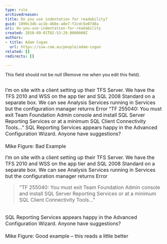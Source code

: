 ```yaml
---
type: rule
archivedreason: 
title: Do you use indentation for readability?
guid: 1899c3db-ac1b-468e-a8e7-f2cdc5e0748a
uri: do-you-use-indentation-for-readability
created: 2010-09-01T02:53:29.0000000Z
authors:
- title: Adam Cogan
  url: https://ssw.com.au/people/adam-cogan
related: []
redirects: []

---
```



This field should not be null (Remove me when you edit this field).
<br><excerpt class='endintro'></excerpt><br>

  <font class="ms-rteCustom-GreyBox" size="+0">I’m on site with a client setting up their TFS Server. We have the TFS 2010 and WSS on the app tier and SQL 2008 Standard on a separate box. We can see Analysis Services running in Services but the configuration manager returns Error “TF 255040&#58; You must exit Team Foundation Admin console and install SQL Server Reporting Services or at a minimum SQL Client Connectivity Tools…” SQL Reporting Services appears happy in the Advanced Configuration Wizard. Anyone have suggestions? <br>
<br>
Mike </font>
  <font class="ms-rteCustom-FigureBad" size="+0">Figure&#58; Bad Example</font> <br>
<font class="ms-rteCustom-GreyBox" size="+0">
<p>I’m on site with a client setting up their TFS Server. We have the TFS 2010 and WSS on the app tier and SQL 2008 Standard on a separate box. We can see Analysis Services running in Services but the configuration manager returns Error&#160;</p>
<blockquote style="margin-right&#58;0px;" dir="ltr">&quot;TF 255040&#58; You must exit Team Foundation Admin console and install SQL Server Reporting Services or at a minimum SQL Client Connectivity Tools…”</blockquote><br>
SQL Reporting Services appears happy in the Advanced Configuration Wizard. Anyone have suggestions?<br>
<br>
Mike </font><font class="ms-rteCustom-FigureGood" size="+0">Figure&#58; Good example – this reads a little better</font> 



